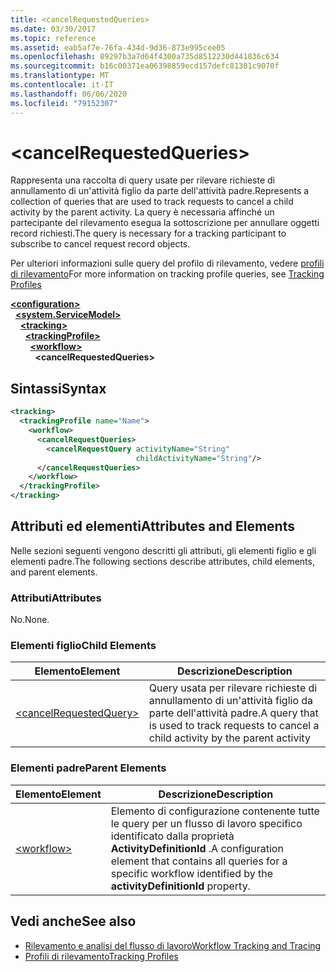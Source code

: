 ```yaml
---
title: <cancelRequestedQueries>
ms.date: 03/30/2017
ms.topic: reference
ms.assetid: eab5af7e-76fa-434d-9d36-873e995cee05
ms.openlocfilehash: 89297b3a7d64f4300a735d8512230d441836c634
ms.sourcegitcommit: b16c00371ea06398859ecd157defc81301c9070f
ms.translationtype: MT
ms.contentlocale: it-IT
ms.lasthandoff: 06/06/2020
ms.locfileid: "79152307"
---
```

# \<cancelRequestedQueries>
<span data-ttu-id="e0527-101">Rappresenta una raccolta di query usate per rilevare richieste di annullamento di un'attività figlio da parte dell'attività padre.</span><span class="sxs-lookup"><span data-stu-id="e0527-101">Represents a collection of queries that are used to track requests to cancel a child activity by the parent activity.</span></span> <span data-ttu-id="e0527-102">La query è necessaria affinché un partecipante del rilevamento esegua la sottoscrizione per annullare oggetti record richiesti.</span><span class="sxs-lookup"><span data-stu-id="e0527-102">The query is necessary for a tracking participant to subscribe to cancel request record objects.</span></span>  
  
 <span data-ttu-id="e0527-103">Per ulteriori informazioni sulle query del profilo di rilevamento, vedere [profili di rilevamento](../../../windows-workflow-foundation/tracking-profiles.md)</span><span class="sxs-lookup"><span data-stu-id="e0527-103">For more information on tracking profile queries, see [Tracking Profiles](../../../windows-workflow-foundation/tracking-profiles.md)</span></span>  
  
[**\<configuration>**](../configuration-element.md)\
&nbsp;&nbsp;[**\<system.ServiceModel>**](system-servicemodel-of-workflow.md)\
&nbsp;&nbsp;&nbsp;&nbsp;[**\<tracking>**](tracking.md)\
&nbsp;&nbsp;&nbsp;&nbsp;&nbsp;&nbsp;[**\<trackingProfile>**](trackingprofile.md)\
&nbsp;&nbsp;&nbsp;&nbsp;&nbsp;&nbsp;&nbsp;&nbsp;[**\<workflow>**](workflow.md)\
&nbsp;&nbsp;&nbsp;&nbsp;&nbsp;&nbsp;&nbsp;&nbsp;&nbsp;&nbsp;**\<cancelRequestedQueries>**  
  
## <a name="syntax"></a><span data-ttu-id="e0527-104">Sintassi</span><span class="sxs-lookup"><span data-stu-id="e0527-104">Syntax</span></span>  
  
```xml  
<tracking>
  <trackingProfile name="Name">
    <workflow>
      <cancelRequestQueries>
        <cancelRequestQuery activityName="String"
                            childActivityName="String"/>
      </cancelRequestQueries>
    </workflow>
  </trackingProfile>
</tracking>  
```  
  
## <a name="attributes-and-elements"></a><span data-ttu-id="e0527-105">Attributi ed elementi</span><span class="sxs-lookup"><span data-stu-id="e0527-105">Attributes and Elements</span></span>  
 <span data-ttu-id="e0527-106">Nelle sezioni seguenti vengono descritti gli attributi, gli elementi figlio e gli elementi padre.</span><span class="sxs-lookup"><span data-stu-id="e0527-106">The following sections describe attributes, child elements, and parent elements.</span></span>  
  
### <a name="attributes"></a><span data-ttu-id="e0527-107">Attributi</span><span class="sxs-lookup"><span data-stu-id="e0527-107">Attributes</span></span>  
 <span data-ttu-id="e0527-108">No.</span><span class="sxs-lookup"><span data-stu-id="e0527-108">None.</span></span>  
  
### <a name="child-elements"></a><span data-ttu-id="e0527-109">Elementi figlio</span><span class="sxs-lookup"><span data-stu-id="e0527-109">Child Elements</span></span>  
  
|<span data-ttu-id="e0527-110">Elemento</span><span class="sxs-lookup"><span data-stu-id="e0527-110">Element</span></span>|<span data-ttu-id="e0527-111">Descrizione</span><span class="sxs-lookup"><span data-stu-id="e0527-111">Description</span></span>|  
|-------------|-----------------|  
|[\<cancelRequestedQuery>](cancelrequestedquery.md)|<span data-ttu-id="e0527-112">Query usata per rilevare richieste di annullamento di un'attività figlio da parte dell'attività padre.</span><span class="sxs-lookup"><span data-stu-id="e0527-112">A query that is used to track requests to cancel a child activity by the parent activity</span></span>|  
  
### <a name="parent-elements"></a><span data-ttu-id="e0527-113">Elementi padre</span><span class="sxs-lookup"><span data-stu-id="e0527-113">Parent Elements</span></span>  
  
|<span data-ttu-id="e0527-114">Elemento</span><span class="sxs-lookup"><span data-stu-id="e0527-114">Element</span></span>|<span data-ttu-id="e0527-115">Descrizione</span><span class="sxs-lookup"><span data-stu-id="e0527-115">Description</span></span>|  
|-------------|-----------------|  
|[\<workflow>](workflow.md)|<span data-ttu-id="e0527-116">Elemento di configurazione contenente tutte le query per un flusso di lavoro specifico identificato dalla proprietà **ActivityDefinitionId** .</span><span class="sxs-lookup"><span data-stu-id="e0527-116">A configuration element that contains all queries for a specific workflow identified by the **activityDefinitionId** property.</span></span>|  
  
## <a name="see-also"></a><span data-ttu-id="e0527-117">Vedi anche</span><span class="sxs-lookup"><span data-stu-id="e0527-117">See also</span></span>

- [<span data-ttu-id="e0527-118">Rilevamento e analisi del flusso di lavoro</span><span class="sxs-lookup"><span data-stu-id="e0527-118">Workflow Tracking and Tracing</span></span>](../../../windows-workflow-foundation/workflow-tracking-and-tracing.md)
- [<span data-ttu-id="e0527-119">Profili di rilevamento</span><span class="sxs-lookup"><span data-stu-id="e0527-119">Tracking Profiles</span></span>](../../../windows-workflow-foundation/tracking-profiles.md)
